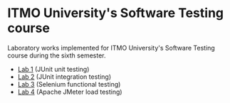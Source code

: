 # ITMO University's Software Testing course

Laboratory works implemented for ITMO University's Software Testing course during the sixth semester.

- [Lab 1](lab1/) (JUnit unit testing)
- [Lab 2](lab2/) (JUnit integration testing)
- [Lab 3](lab3/) (Selenium functional testing)
- [Lab 4](lab4/) (Apache JMeter load testing)
